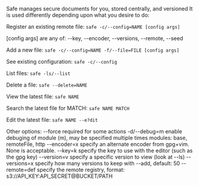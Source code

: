 
Safe manages secure documents for you, stored centrally, and versioned
It is used differently depending upon what you desire to do:

Register an existing remote file:
  ```safe -c/--config=NAME [config args]```

  [config args] are any of:
    --key, --encoder, --versions, --remote, --seed

Add a new file:
  ```safe -c/--config=NAME -f/--file=FILE [config args]```

See existing configuration:
  ```safe -c/--config```

List files:
  ```safe -ls/--list```

Delete a file:
  ```safe --delete=NAME```

View the latest file:
  ```safe NAME```

Search the latest file for MATCH:
  ```safe NAME MATCH```

Edit the latest file:
  ```safe NAME --e?dit```

Other options:
  --force      required for some actions
  -d/--debug=m enable debuging of module (m), may be specified multiple times
               modules: base, remoteFile, http
  --encoder=x  specify an alternate encoder from gpg+vim.  None is acceptable.
  --key=k      specify the key to use with the editor (such as the gpg key)
  --version=v  specify a specific version to view (look at --ls)
  --versions=x specify how many versions to keep with --add, default: 50
  --remote=def specify the remote registry, format:
                    s3://API_KEY:API_SECRET@BUCKET/PATH
